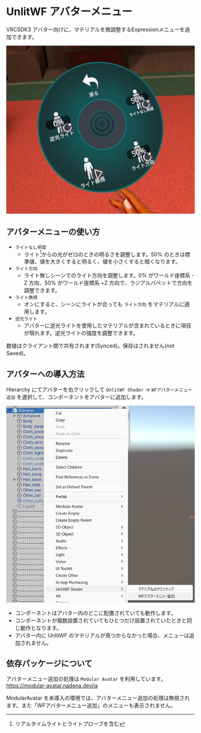 # UnlitWF アバターメニュー

VRCSDK3 アバター向けに、マテリアルを微調整するExpressionメニューを追加できます。

![Image](./img/avatarmenu-01.png)


## アバターメニューの使い方

- `ライトなし明度`
	- ライト[^1]からの光がゼロのときの明るさを調整します。50% のときは標準値、値を大きくすると明るく、値を小さくすると暗くなります。
- `ライト方向`
	- ライト無しシーンでのライト方向を調整します。0% がワールド座標系 -Z 方向、50% がワールド座標系 +Z 方向で、ラジアルパペットで方向を調整できます。
- `ライト無視`
	- オンにすると、シーンにライトが合っても `ライト方向` をマテリアルに適用します。
- `逆光ライト`
	- アバターに逆光ライトを使用したマテリアルが含まれているときに項目が現れます。逆光ライトの強度を調整できます。

数値はクライアント間で共有されます(Synced)。保存はされません(not Saved)。

[^1]: リアルタイムライトとライトプローブを含む

## アバターへの導入方法

Hierarchy にてアバターを右クリックして `UnlitWF Shader` → `WFアバターメニュー追加` を選択して、コンポーネントをアバターに追加します。

![Image](./img/avatarmenu-02.png)

- コンポーネントはアバター内のどこに配置されていても動作します。
- コンポーネントが複数設置されていてもひとつだけ設置されていたときと同じ動作となります。
- アバター内に UnlitWF のマテリアルが見つからなかった場合、メニューは追加されません。


## 依存パッケージについて

アバターメニュー追加の処理は `Modular Avatar` を利用しています。
https://modular-avatar.nadena.dev/ja

ModularAvatar を未導入の環境では、アバターメニュー追加の処理は無視されます。また「WFアバターメニュー追加」のメニューも表示されません。

